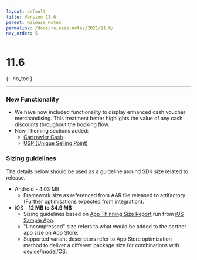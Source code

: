 ```yaml
---
layout: default
title: Version 11.6
parent: Release Notes
permalink: /docs/release-notes/2021/11.6/
nav_order: 5
---
```


# 11.6

{: .no_toc }

---

### New Functionality

* We have now included functionality to display enhanced cash voucher merchandising.
This treatment better highlights the value of any cash discounts throughout the booking flow.
* New Theming sections added:
    -  <a href="https://cartrawler.github.io/#section_style_guidecash" target="_blank">Cartrawler Cash</a>
    -  <a href="https://cartrawler.github.io/#section_style_guideusp" target="_blank">USP (Unique Selling Point)</a>

### Sizing guidelines
The details below should be used as a guideline around SDK size related to release.
* Android - 4.03 MB
    * Framework size as referenced from AAR file released to artifactory (Further optimisations expected from integration).
* iOS - **12 MB to 34.9 MB**
    * Sizing guidelines based on <a href="https://github.com/cartrawler/cartrawler.github.io/blob/master/ios-report.txt" target="_blank">App Thinning Size Report</a> run from <a href="https://github.com/cartrawler/cartrawler-ios-integration" target="_blank">iOS Sample App</a>.
    * "Uncompressed" size refers to what would be added to the partner app size on App Store.
    * Supported variant descriptors refer to App Store optimization method to deliver a different package size for combinations with device/model/OS.
